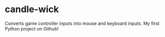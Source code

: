# candle-wick
Converts game controller inputs into mouse and keyboard inputs. My first Python project on Github!

